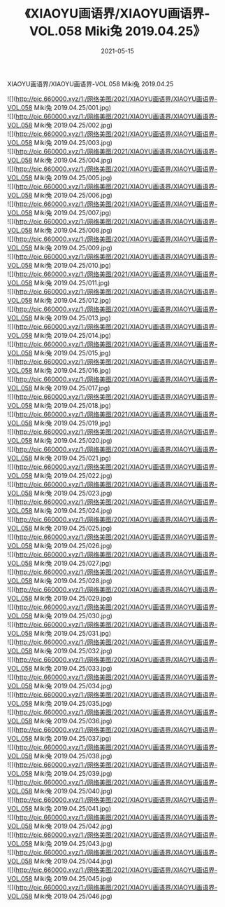 ﻿---
layout: post
title:  《XIAOYU画语界/XIAOYU画语界-VOL.058 Miki兔 2019.04.25》
date:   2021-05-15
img: http://pic.660000.xyz/1:/网络美图/2021/XIAOYU画语界/XIAOYU画语界-VOL.058 Miki兔 2019.04.25/000.jpg
categories: [美女, 清纯, 唯美]
---

XIAOYU画语界/XIAOYU画语界-VOL.058 Miki兔 2019.04.25

 ![](http://pic.660000.xyz/1:/网络美图/2021/XIAOYU画语界/XIAOYU画语界-VOL.058 Miki兔 2019.04.25/001.jpg) <br>![](http://pic.660000.xyz/1:/网络美图/2021/XIAOYU画语界/XIAOYU画语界-VOL.058 Miki兔 2019.04.25/002.jpg) <br>![](http://pic.660000.xyz/1:/网络美图/2021/XIAOYU画语界/XIAOYU画语界-VOL.058 Miki兔 2019.04.25/003.jpg) <br>![](http://pic.660000.xyz/1:/网络美图/2021/XIAOYU画语界/XIAOYU画语界-VOL.058 Miki兔 2019.04.25/004.jpg) <br>![](http://pic.660000.xyz/1:/网络美图/2021/XIAOYU画语界/XIAOYU画语界-VOL.058 Miki兔 2019.04.25/005.jpg) <br>![](http://pic.660000.xyz/1:/网络美图/2021/XIAOYU画语界/XIAOYU画语界-VOL.058 Miki兔 2019.04.25/006.jpg) <br>![](http://pic.660000.xyz/1:/网络美图/2021/XIAOYU画语界/XIAOYU画语界-VOL.058 Miki兔 2019.04.25/007.jpg) <br>![](http://pic.660000.xyz/1:/网络美图/2021/XIAOYU画语界/XIAOYU画语界-VOL.058 Miki兔 2019.04.25/008.jpg) <br>![](http://pic.660000.xyz/1:/网络美图/2021/XIAOYU画语界/XIAOYU画语界-VOL.058 Miki兔 2019.04.25/009.jpg) <br>![](http://pic.660000.xyz/1:/网络美图/2021/XIAOYU画语界/XIAOYU画语界-VOL.058 Miki兔 2019.04.25/010.jpg) <br>![](http://pic.660000.xyz/1:/网络美图/2021/XIAOYU画语界/XIAOYU画语界-VOL.058 Miki兔 2019.04.25/011.jpg) <br>![](http://pic.660000.xyz/1:/网络美图/2021/XIAOYU画语界/XIAOYU画语界-VOL.058 Miki兔 2019.04.25/012.jpg) <br>![](http://pic.660000.xyz/1:/网络美图/2021/XIAOYU画语界/XIAOYU画语界-VOL.058 Miki兔 2019.04.25/013.jpg) <br>![](http://pic.660000.xyz/1:/网络美图/2021/XIAOYU画语界/XIAOYU画语界-VOL.058 Miki兔 2019.04.25/014.jpg) <br>![](http://pic.660000.xyz/1:/网络美图/2021/XIAOYU画语界/XIAOYU画语界-VOL.058 Miki兔 2019.04.25/015.jpg) <br>![](http://pic.660000.xyz/1:/网络美图/2021/XIAOYU画语界/XIAOYU画语界-VOL.058 Miki兔 2019.04.25/016.jpg) <br>![](http://pic.660000.xyz/1:/网络美图/2021/XIAOYU画语界/XIAOYU画语界-VOL.058 Miki兔 2019.04.25/017.jpg) <br>![](http://pic.660000.xyz/1:/网络美图/2021/XIAOYU画语界/XIAOYU画语界-VOL.058 Miki兔 2019.04.25/018.jpg) <br>![](http://pic.660000.xyz/1:/网络美图/2021/XIAOYU画语界/XIAOYU画语界-VOL.058 Miki兔 2019.04.25/019.jpg) <br>![](http://pic.660000.xyz/1:/网络美图/2021/XIAOYU画语界/XIAOYU画语界-VOL.058 Miki兔 2019.04.25/020.jpg) <br>![](http://pic.660000.xyz/1:/网络美图/2021/XIAOYU画语界/XIAOYU画语界-VOL.058 Miki兔 2019.04.25/021.jpg) <br>![](http://pic.660000.xyz/1:/网络美图/2021/XIAOYU画语界/XIAOYU画语界-VOL.058 Miki兔 2019.04.25/022.jpg) <br>![](http://pic.660000.xyz/1:/网络美图/2021/XIAOYU画语界/XIAOYU画语界-VOL.058 Miki兔 2019.04.25/023.jpg) <br>![](http://pic.660000.xyz/1:/网络美图/2021/XIAOYU画语界/XIAOYU画语界-VOL.058 Miki兔 2019.04.25/024.jpg) <br>![](http://pic.660000.xyz/1:/网络美图/2021/XIAOYU画语界/XIAOYU画语界-VOL.058 Miki兔 2019.04.25/025.jpg) <br>![](http://pic.660000.xyz/1:/网络美图/2021/XIAOYU画语界/XIAOYU画语界-VOL.058 Miki兔 2019.04.25/026.jpg) <br>![](http://pic.660000.xyz/1:/网络美图/2021/XIAOYU画语界/XIAOYU画语界-VOL.058 Miki兔 2019.04.25/027.jpg) <br>![](http://pic.660000.xyz/1:/网络美图/2021/XIAOYU画语界/XIAOYU画语界-VOL.058 Miki兔 2019.04.25/028.jpg) <br>![](http://pic.660000.xyz/1:/网络美图/2021/XIAOYU画语界/XIAOYU画语界-VOL.058 Miki兔 2019.04.25/029.jpg) <br>![](http://pic.660000.xyz/1:/网络美图/2021/XIAOYU画语界/XIAOYU画语界-VOL.058 Miki兔 2019.04.25/030.jpg) <br>![](http://pic.660000.xyz/1:/网络美图/2021/XIAOYU画语界/XIAOYU画语界-VOL.058 Miki兔 2019.04.25/031.jpg) <br>![](http://pic.660000.xyz/1:/网络美图/2021/XIAOYU画语界/XIAOYU画语界-VOL.058 Miki兔 2019.04.25/032.jpg) <br>![](http://pic.660000.xyz/1:/网络美图/2021/XIAOYU画语界/XIAOYU画语界-VOL.058 Miki兔 2019.04.25/033.jpg) <br>![](http://pic.660000.xyz/1:/网络美图/2021/XIAOYU画语界/XIAOYU画语界-VOL.058 Miki兔 2019.04.25/034.jpg) <br>![](http://pic.660000.xyz/1:/网络美图/2021/XIAOYU画语界/XIAOYU画语界-VOL.058 Miki兔 2019.04.25/035.jpg) <br>![](http://pic.660000.xyz/1:/网络美图/2021/XIAOYU画语界/XIAOYU画语界-VOL.058 Miki兔 2019.04.25/036.jpg) <br>![](http://pic.660000.xyz/1:/网络美图/2021/XIAOYU画语界/XIAOYU画语界-VOL.058 Miki兔 2019.04.25/037.jpg) <br>![](http://pic.660000.xyz/1:/网络美图/2021/XIAOYU画语界/XIAOYU画语界-VOL.058 Miki兔 2019.04.25/038.jpg) <br>![](http://pic.660000.xyz/1:/网络美图/2021/XIAOYU画语界/XIAOYU画语界-VOL.058 Miki兔 2019.04.25/039.jpg) <br>![](http://pic.660000.xyz/1:/网络美图/2021/XIAOYU画语界/XIAOYU画语界-VOL.058 Miki兔 2019.04.25/040.jpg) <br>![](http://pic.660000.xyz/1:/网络美图/2021/XIAOYU画语界/XIAOYU画语界-VOL.058 Miki兔 2019.04.25/041.jpg) <br>![](http://pic.660000.xyz/1:/网络美图/2021/XIAOYU画语界/XIAOYU画语界-VOL.058 Miki兔 2019.04.25/042.jpg) <br>![](http://pic.660000.xyz/1:/网络美图/2021/XIAOYU画语界/XIAOYU画语界-VOL.058 Miki兔 2019.04.25/043.jpg) <br>![](http://pic.660000.xyz/1:/网络美图/2021/XIAOYU画语界/XIAOYU画语界-VOL.058 Miki兔 2019.04.25/044.jpg) <br>![](http://pic.660000.xyz/1:/网络美图/2021/XIAOYU画语界/XIAOYU画语界-VOL.058 Miki兔 2019.04.25/045.jpg) <br>![](http://pic.660000.xyz/1:/网络美图/2021/XIAOYU画语界/XIAOYU画语界-VOL.058 Miki兔 2019.04.25/046.jpg) <br>